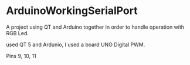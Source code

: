 # ArduinoWorkingSerialPort
A project using QT and Arduino together in order to handle operation with RGB Led.

used QT 5 and Ardunio, I used a board UNO Digital PWM.

Pins 9, 10, 11 

